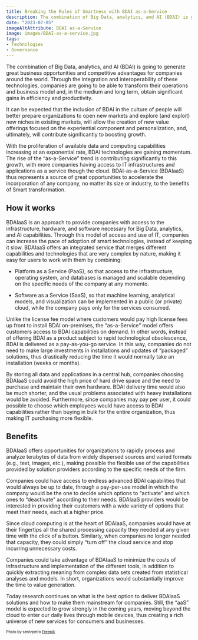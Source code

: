 ```yaml
---
title: Breaking the Rules of Smartness with BDAI as-a-Service
description: The combination of Big Data, analytics, and AI (BDAI) is going to generate great business opportunities and competitive advantages for companies around the world. Through the integration and interoperability of these technologies, companies are going to be able to transform their operations and business model and, in the medium and long term, obtain significant gains in efficiency and productivity.
date: "2023-07-05"
imageAltAttribute: BDAI as-a-Service
image: images/BDAI-as-a-service.jpg
tags:
- Technologies
- Governance
---
```


The combination of Big Data, analytics, and AI (BDAI) is going to generate great business opportunities and competitive advantages for companies around the world. Through the integration and interoperability of these technologies, companies are going to be able to transform their operations and business model and, in the medium and long term, obtain significant gains in efficiency and productivity.

It can be expected that the inclusion of BDAI in the culture of people will better prepare organizations to open new markets and explore (and exploit) new niches in existing markets, will allow the creation of new value offerings focused on the experiential component and personalization, and, ultimately, will contribute significantly to boosting growth.

With the proliferation of available data and computing capabilities increasing at an exponential rate, BDAI technologies are gaining momentum. The rise of the “as-a-Service” trend is contributing significantly to this growth, with more companies having access to IT infrastructures and applications as a service though the cloud. BDAI-as-a-Service (BDAIaaS) thus represents a source of great opportunities to accelerate the incorporation of any company, no matter its size or industry, to the benefits of Smart transformation.

## How it works
BDAIaaS is an approach to provide companies with access to the infrastructure, hardware, and software necessary for Big Data, analytics, and AI capabilities. Through this model of access and use of IT, companies can increase the pace of adoption of smart technologies, instead of keeping it slow. BDAIaaS offers an integrated service that merges different capabilities and technologies that are very complex by nature, making it easy for users to work with them by combining:

- Platform as a Service (PaaS), so that access to the infrastructure, operating system, and databases is managed and scalable depending on the specific needs of the company at any momento.

- Software as a Service (SaaS), so that machine learning, analytical models, and visualization can be implemented in a public (or private) cloud, while the company pays only for the services consumed.

Unlike the license fee model where customers would pay high license fees up front to install BDAI on-premises, the “as-a-Service” model offers customers access to BDAI capabilities on demand. In other words, instead of offering BDAI as a product subject to rapid technological obsolescence, BDAI is delivered as a pay-as-you-go service. In this way, companies do not need to make large investments in installations and updates of “packaged” solutions, thus drastically reducing the time it would normally take an installation (weeks or months). 

By storing all data and applications in a central hub, companies choosing BDAIaaS could avoid the high price of hard drive space and the need to purchase and maintain their own hardware. BDAI delivery time would also be much shorter, and the usual problems associated with heavy installations would be avoided. Furthermore, since companies may pay per user, it could possible to choose which employees would have access to BDAI capabilities rather than buying in bulk for the entire organization, thus making IT purchasing more flexible.

## Benefits
BDAIaaS offers opportunities for organizations to rapidly process and analyze terabytes of data from widely dispersed sources and varied formats (e.g., text, images, etc.), making possible the flexible use of the capabilities provided by solution providers according to the specific needs of the firm. 

Companies could have access to endless advanced BDAI capabilities that would always be up to date, through a pay-per-use model in which the company would be the one to decide which options to “activate” and which ones to “deactivate” according to their needs. BDAIaaS providers would be interested in providing their customers with a wide variety of options that meet their needs, each at a higher price.

Since cloud computing is at the heart of BDAIaaS, companies would have at their fingertips all the shared processing capacity they needed at any given time with the click of a button. Similarly, when companies no longer needed that capacity, they could simply “turn off” the cloud service and stop incurring unnecessary costs. 

Companies could take advantage of BDAIaaS to minimize the costs of infrastructure and implementation of the different tools, in addition to quickly extracting meaning from complex data sets created from statistical analyses and models. In short, organizations would substantially improve the time to value generation. 

Today research continues on what is the best option to deliver BDAIaaS solutions and how to make them mainstream for companies. Still, the “aaS” model is expected to grow strongly in the coming years, moving beyond the cloud to enter our daily lives through mobile devices, thus creating a rich universe of new services for consumers and businesses.

<p style= "font-size:10px;">Photo by senivpetro <a href="https://www.freepik.es/foto-gratis/dos-guapos-camareros-estudiando-cerveza-pub_6641543.htm#&position=0&from_view=search&track=ais" target="_blank">Freepik</a></p>